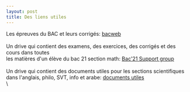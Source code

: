 ```yaml
---
layout: post
title: Des liens utiles
---
```

Les épreuves du BAC et leurs corrigés:   [bacweb](http://www.bacweb.tn/)\
\
Un drive qui contient des examens, des exercices, des corrigés et des cours dans toutes\
les matières d'un élève du bac 21 section math:   [Bac'21 Support group](https://drive.google.com/drive/folders/1SVKblvNKhom0MYyRLHjEqsPW3fevdus9)\
\
Un drive qui contient des documents utiles pour les sections scientifiques dans l'anglais, philo, SVT, info et arabe: [documents utiles](https://drive.google.com/drive/folders/1QSuLvfujlZ_lRrSGvG9M9YuWEz8S139U)\
\

